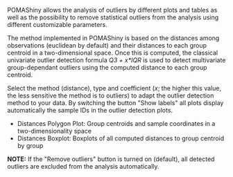 
POMAShiny allows the analysis of outliers by different plots and tables as well as the possibility to remove statistical outliers from the analysis using different customizable parameters.    

The method implemented in POMAShiny is based on the distances among observations (euclidean by default) and their distances to each group centroid in a two-dimensional space. Once this is computed, the classical univariate outlier detection formula _Q3 + x*IQR_ is used to detect multivariate group-dependant outliers using the computed distance to each group centroid.    

Select the method (distance), type and coefficient (_x_; the higher this value, the less sensitive the method is to outliers) to adapt the outlier detection method to your data. By switching the button "Show labels" all plots display automatically the sample IDs in the outlier detection plots.

  - Distances Polygon Plot: Group centroids and sample coordinates in a two-dimensionality space
  - Distances Boxplot: Boxplots of all computed distances to group centroid by group

**NOTE:** If the "Remove outliers" button is turned on (default), all detected outliers are excluded from the analysis automatically. 
